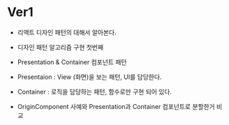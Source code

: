 # Ver1
- 리액트 디자인 패턴의 대해서 알아본다.
- 디자인 패턴 알고리즘 구현 첫번째
- Presentation & Container 컴포넌트 패턴
- Presentaion : View (화면)을 보는 패턴, UI를 담당한다.
- Container : 로직을 담당하는 패턴, 함수로만 구현 되어 있다.

- OriginComponent 사예와 Presentation과 Container 컴포넌트로 분할한거 비교
